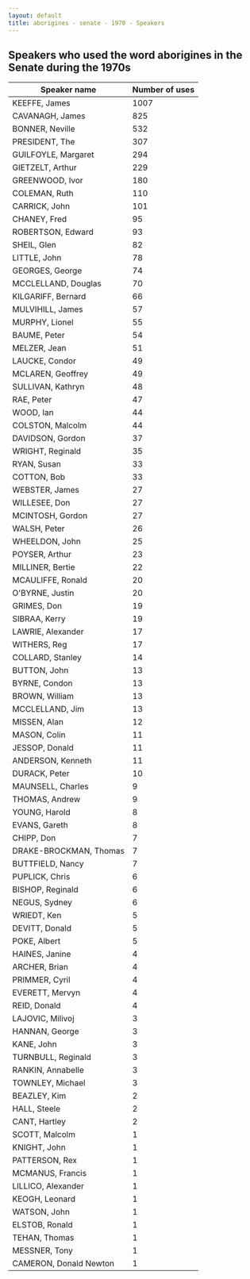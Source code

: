 ```yaml
---
layout: default
title: aborigines - senate - 1970 - Speakers
---
```

## Speakers who used the word **aborigines** in the Senate during the 1970s

| Speaker name | Number of uses |
|--------------|----------------|
|KEEFFE, James|1007|
|CAVANAGH, James|825|
|BONNER, Neville|532|
|PRESIDENT, The|307|
|GUILFOYLE, Margaret|294|
|GIETZELT, Arthur|229|
|GREENWOOD, Ivor|180|
|COLEMAN, Ruth|110|
|CARRICK, John|101|
|CHANEY, Fred|95|
|ROBERTSON, Edward|93|
|SHEIL, Glen|82|
|LITTLE, John|78|
|GEORGES, George|74|
|MCCLELLAND, Douglas|70|
|KILGARIFF, Bernard|66|
|MULVIHILL, James|57|
|MURPHY, Lionel|55|
|BAUME, Peter|54|
|MELZER, Jean|51|
|LAUCKE, Condor|49|
|MCLAREN, Geoffrey|49|
|SULLIVAN, Kathryn|48|
|RAE, Peter|47|
|WOOD, Ian|44|
|COLSTON, Malcolm|44|
|DAVIDSON, Gordon|37|
|WRIGHT, Reginald|35|
|RYAN, Susan|33|
|COTTON, Bob|33|
|WEBSTER, James|27|
|WILLESEE, Don|27|
|MCINTOSH, Gordon|27|
|WALSH, Peter|26|
|WHEELDON, John|25|
|POYSER, Arthur|23|
|MILLINER, Bertie|22|
|MCAULIFFE, Ronald|20|
|O'BYRNE, Justin|20|
|GRIMES, Don|19|
|SIBRAA, Kerry|19|
|LAWRIE, Alexander|17|
|WITHERS, Reg|17|
|COLLARD, Stanley|14|
|BUTTON, John|13|
|BYRNE, Condon|13|
|BROWN, William|13|
|MCCLELLAND, Jim|13|
|MISSEN, Alan|12|
|MASON, Colin|11|
|JESSOP, Donald|11|
|ANDERSON, Kenneth|11|
|DURACK, Peter|10|
|MAUNSELL, Charles|9|
|THOMAS, Andrew|9|
|YOUNG, Harold|8|
|EVANS, Gareth|8|
|CHIPP, Don|7|
|DRAKE-BROCKMAN, Thomas|7|
|BUTTFIELD, Nancy|7|
|PUPLICK, Chris|6|
|BISHOP, Reginald|6|
|NEGUS, Sydney|6|
|WRIEDT, Ken|5|
|DEVITT, Donald|5|
|POKE, Albert|5|
|HAINES, Janine|4|
|ARCHER, Brian|4|
|PRIMMER, Cyril|4|
|EVERETT, Mervyn|4|
|REID, Donald|4|
|LAJOVIC, Milivoj|3|
|HANNAN, George|3|
|KANE, John|3|
|TURNBULL, Reginald|3|
|RANKIN, Annabelle|3|
|TOWNLEY, Michael|3|
|BEAZLEY, Kim|2|
|HALL, Steele|2|
|CANT, Hartley|2|
|SCOTT, Malcolm|1|
|KNIGHT, John|1|
|PATTERSON, Rex|1|
|MCMANUS, Francis|1|
|LILLICO, Alexander|1|
|KEOGH, Leonard|1|
|WATSON, John|1|
|ELSTOB, Ronald|1|
|TEHAN, Thomas|1|
|MESSNER, Tony|1|
|CAMERON, Donald Newton|1|
